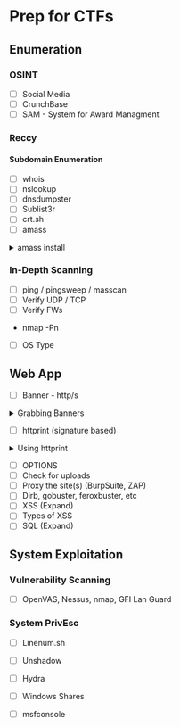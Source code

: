 # Prep for CTFs

## Enumeration
### OSINT
- [ ] Social Media
- [ ] CrunchBase
- [ ] SAM - System for Award Managment

### Reccy
#### Subdomain Enumeration
- [ ] whois
- [ ] nslookup
- [ ] dnsdumpster
- [ ] Sublist3r
- [ ] crt.sh
- [ ] amass
<details>
<summary> amass install  </summary>
	<pre>$ sudo apt install snapd </pre>
	<pre>$ service snapd start </pre>
	<pre>$ snap install amass </pre>
	<pre>$ snap run amass </pre>
</details>

### In-Depth Scanning
- [ ] ping / pingsweep / masscan
- [ ] Verify UDP / TCP
- [ ] Verify FWs
- nmap -Pn
- [ ] OS Type


## Web App
- [ ] Banner - http/s
<details>
<summary> Grabbing Banners </summary>
	<pre>$ nc <target> <port> </pre>
	<pre>$ <verb> / /http/1.0 </pre>
	<br>
	<words>When dealing with https</words>
	<pre>$ openssl s_client -connect <target>.<top-level domain>:<port> </pre>
	<pre>$  <verb> / http/1.0 </pre>
</details>

- [ ] httprint (signature based)
<details>
<summary> Using httprint </summary>
	<pre>$ httprint -P0 -h <target hosts> -s <signature file> -> automatic fingerprinting </pre>
</details>

- [ ] OPTIONS
- [ ] Check for uploads
- [ ] Proxy the site(s)  (BurpSuite, ZAP)
- [ ] Dirb, gobuster, feroxbuster, etc
- [ ] XSS (Expand)
- [ ] Types of XSS
- [ ] SQL (Expand)

## System Exploitation
### Vulnerability Scanning
- [ ] OpenVAS, Nessus, nmap, GFI Lan Guard

### System PrivEsc
- [ ] Linenum.sh
- [ ] Unshadow
- [ ] Hydra
- [ ] Windows Shares
- [ ] msfconsole

